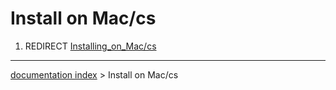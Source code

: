 # Install on Mac/cs
1.  REDIRECT [Installing\_on\_Mac/cs](Installing_on_Mac/cs.md)

---
[documentation index](../README.md) > Install on Mac/cs
